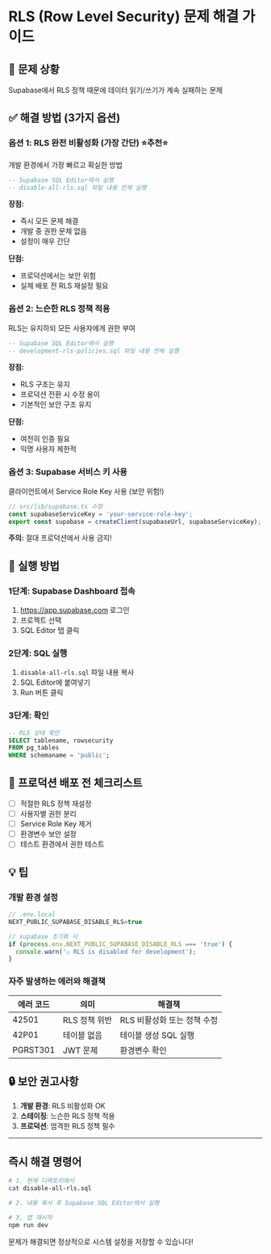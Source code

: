 # RLS (Row Level Security) 문제 해결 가이드

## 🚨 문제 상황
Supabase에서 RLS 정책 때문에 데이터 읽기/쓰기가 계속 실패하는 문제

## ✅ 해결 방법 (3가지 옵션)

### 옵션 1: RLS 완전 비활성화 (가장 간단) ⭐추천⭐
개발 환경에서 가장 빠르고 확실한 방법

```sql
-- Supabase SQL Editor에서 실행
-- disable-all-rls.sql 파일 내용 전체 실행
```

**장점:**
- 즉시 모든 문제 해결
- 개발 중 권한 문제 없음
- 설정이 매우 간단

**단점:**
- 프로덕션에서는 보안 위험
- 실제 배포 전 RLS 재설정 필요

### 옵션 2: 느슨한 RLS 정책 적용
RLS는 유지하되 모든 사용자에게 권한 부여

```sql
-- Supabase SQL Editor에서 실행
-- development-rls-policies.sql 파일 내용 전체 실행
```

**장점:**
- RLS 구조는 유지
- 프로덕션 전환 시 수정 용이
- 기본적인 보안 구조 유지

**단점:**
- 여전히 인증 필요
- 익명 사용자 제한적

### 옵션 3: Supabase 서비스 키 사용
클라이언트에서 Service Role Key 사용 (보안 위험!)

```typescript
// src/lib/supabase.ts 수정
const supabaseServiceKey = 'your-service-role-key';
export const supabase = createClient(supabaseUrl, supabaseServiceKey);
```

**주의:** 절대 프로덕션에서 사용 금지!

## 🔧 실행 방법

### 1단계: Supabase Dashboard 접속
1. https://app.supabase.com 로그인
2. 프로젝트 선택
3. SQL Editor 탭 클릭

### 2단계: SQL 실행
1. `disable-all-rls.sql` 파일 내용 복사
2. SQL Editor에 붙여넣기
3. Run 버튼 클릭

### 3단계: 확인
```sql
-- RLS 상태 확인
SELECT tablename, rowsecurity 
FROM pg_tables 
WHERE schemaname = 'public';
```

## 📝 프로덕션 배포 전 체크리스트

- [ ] 적절한 RLS 정책 재설정
- [ ] 사용자별 권한 분리
- [ ] Service Role Key 제거
- [ ] 환경변수 보안 설정
- [ ] 테스트 환경에서 권한 테스트

## 💡 팁

### 개발 환경 설정
```javascript
// .env.local
NEXT_PUBLIC_SUPABASE_DISABLE_RLS=true

// supabase 초기화 시
if (process.env.NEXT_PUBLIC_SUPABASE_DISABLE_RLS === 'true') {
  console.warn('⚠️ RLS is disabled for development');
}
```

### 자주 발생하는 에러와 해결책

| 에러 코드 | 의미 | 해결책 |
|---------|------|--------|
| 42501 | RLS 정책 위반 | RLS 비활성화 또는 정책 수정 |
| 42P01 | 테이블 없음 | 테이블 생성 SQL 실행 |
| PGRST301 | JWT 문제 | 환경변수 확인 |

## 🔒 보안 권고사항

1. **개발 환경**: RLS 비활성화 OK
2. **스테이징**: 느슨한 RLS 정책 적용
3. **프로덕션**: 엄격한 RLS 정책 필수

---

## 즉시 해결 명령어

```bash
# 1. 현재 디렉토리에서
cat disable-all-rls.sql

# 2. 내용 복사 후 Supabase SQL Editor에서 실행

# 3. 앱 재시작
npm run dev
```

문제가 해결되면 정상적으로 시스템 설정을 저장할 수 있습니다!